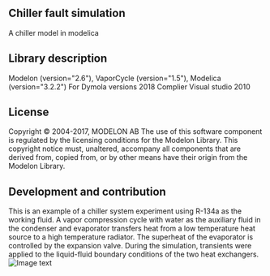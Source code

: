 ## Chiller fault simulation
A chiller model in modelica
## Library description
Modelon (version="2.6"), VaporCycle (version="1.5"), Modelica (version="3.2.2")
For Dymola versions 2018
Complier Visual studio 2010
## License
Copyright © 2004-2017, MODELON AB The use of this software component is regulated by the licensing conditions for the Modelon Library. This copyright notice must, unaltered, accompany all components that are derived from, copied from, or by other means have their origin from the Modelon Library. 
## Development and contribution
This is an example of a chiller system experiment using R-134a as the working fluid. A vapor compression cycle with water as the auxiliary fluid in the condenser and evaporator transfers heat from a low temperature heat source to a high temperature radiator. The superheat of the evaporator is controlled by the expansion valve. During the simulation, transients were applied to the liquid-fluid boundary conditions of the two heat exchangers.
![Image text](tempurature.jpg)
